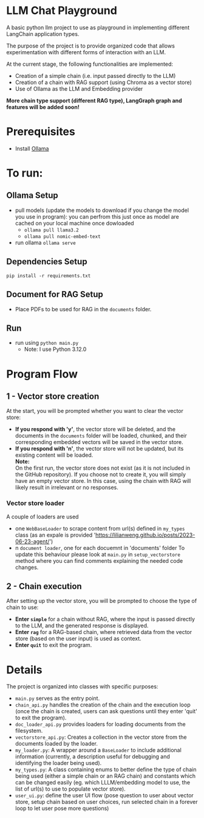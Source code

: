 # LLM Chat Playground
A basic python llm project to use as playground in implementing different LangChain application types.
          
The purpose of the project is to provide organized code that allows experimentation with different forms of interaction with an LLM.

At the current stage, the following functionalities are implemented:
 
- Creation of a simple chain (i.e. input passed directly to the LLM)
- Creation of a chain with RAG support (using Chroma as a vector store)
- Use of Ollama as the LLM and Embedding provider
  
**More chain type support (different RAG type), LangGraph graph and features will be added soon!**

# Prerequisites
- Install [Ollama](https://ollama.com)
# To run:
## Ollama Setup
- pull models (update the models to download if you change the model you use in program): you can perfrom this just once as model are cached on your local machine once dowloaded
  - `ollama pull llama3.2`
  - `ollama pull nomic-embed-text`
- run ollama `ollama serve`

## Dependencies Setup
`pip install -r requirements.txt`
## Document for RAG Setup
- Place PDFs to be used for RAG in the `documents` folder.
## Run 
- run using `python main.py`
  - Note: I use Python 3.12.0 

# Program Flow
## 1 - Vector store creation
At the start, you will be prompted whether you want to clear the vector store:  
- **If you respond with 'y'**, the vector store will be deleted, and the documents in the `documents` folder will be loaded, chunked, and their corresponding embedded vectors will be saved in the vector store.  
- **If you respond with 'n'**, the vector store will not be updated, but its existing content will be loaded.  
**Note:**  
On the first run, the vector store does not exist (as it is not included in the GitHub repository). If you choose not to create it, you will simply have an empty vector store. In this case, using the chain with RAG will likely result in irrelevant or no responses.
### Vector store loader
A couple of loaders are used
- one `WebBaseLoader` to scrape content from url(s) defined in `my_types` class (as an expale is provided 'https://lilianweng.github.io/posts/2023-06-23-agent/')
- n `document loader`, one for each docuemnt in 'documents' folder
To update this behaviour please look at `main.py` in `setup_vectorstore` method where you can find comments explaining the needed code changes.
## 2 - Chain execution
After setting up the vector store, you will be prompted to choose the type of chain to use:

- **Enter `simple`** for a chain without RAG, where the input is passed directly to the LLM, and the generated response is displayed.  
- **Enter `rag`** for a RAG-based chain, where retrieved data from the vector store (based on the user input) is used as context.  
- **Enter `quit`** to exit the program.

# Details
The project is organized into classes with specific purposes:
- `main.py` serves as the entry point.
- `chain_api.py` handles the creation of the chain and the execution loop (once the chain is created, users can ask questions until they enter 'quit' to exit the program).
- `doc_loader_api.py` provides loaders for loading documents from the filesystem.
- `vectorstore_api.py`: Creates a collection in the vector store from the documents loaded by the loader.  
- `my_loader.py`: A wrapper around a `BaseLoader` to include additional information (currently, a description useful for debugging and identifying the loader being used).  
- `my_types.py`: A class containing enums to better define the type of chain being used (either a simple chain or an RAG chain) and constants which can be changed easily (eg. which LLLM/embedding model to use, the list of url(s) to use to populate vector store).
- `user_ui.py`: define the user UI flow (pose question to user about vector store, setup chain based on user choices, run selected chain in a forever loop to let user pose more questions)
